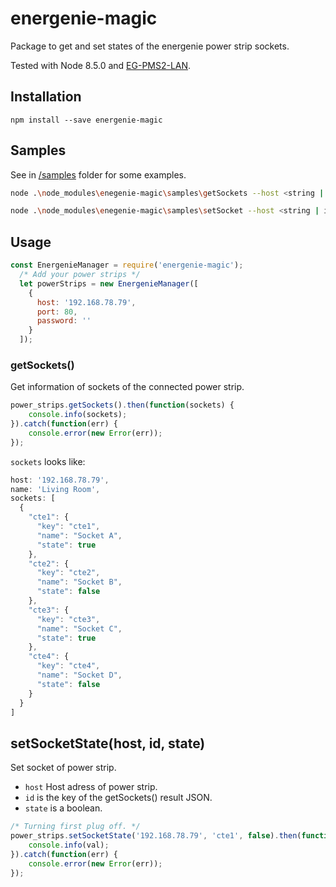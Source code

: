 # energenie-magic
Package to get and set states of the energenie power strip sockets.

Tested with Node 8.5.0 and [EG-PMS2-LAN](https://energenie.com/item.aspx?id=7416).

## Installation
``` 
npm install --save energenie-magic 
```

## Samples
See in [/samples](/samples) folder for some examples.

```bash
node .\node_modules\enegenie-magic\samples\getSockets --host <string | ip-adress/hostname> [--port <number | default: 80> --password <string | default: ''>]

node .\node_modules\enegenie-magic\samples\setSocket --host <string | ip-adress/hostname> [--port <number | default: 80> --password <string | default: ''> --state <bool | default: true>]
```

## Usage

```javascript
const EnergenieManager = require('energenie-magic');
  /* Add your power strips */
  let powerStrips = new EnergenieManager([
    {
      host: '192.168.78.79',
      port: 80,
      password: ''
    }
  ]);
```
### getSockets()
Get information of sockets of the connected power strip.

```javascript
power_strips.getSockets().then(function(sockets) {
    console.info(sockets);
}).catch(function(err) {
    console.error(new Error(err)); 
});
```
`sockets` looks like:
```javascript
host: '192.168.78.79',
name: 'Living Room',
sockets: [
  {
    "cte1": {
      "key": "cte1",
      "name": "Socket A",
      "state": true
    },
    "cte2": {
      "key": "cte2",
      "name": "Socket B",
      "state": false
    },
    "cte3": {
      "key": "cte3",
      "name": "Socket C",
      "state": true
    },  
    "cte4": {
      "key": "cte4",
      "name": "Socket D",
      "state": false
    }
  }
]
```

## setSocketState(host, id, state)
Set socket of power strip. 
+ `host` Host adress of power strip.
+ `id` is the key of the getSockets() result JSON.
+ `state` is a boolean. 

```javascript
/* Turning first plug off. */
power_strips.setSocketState('192.168.78.79', 'cte1', false).then(function(val) {
    console.info(val);
}).catch(function(err) {
    console.error(new Error(err));
});
```